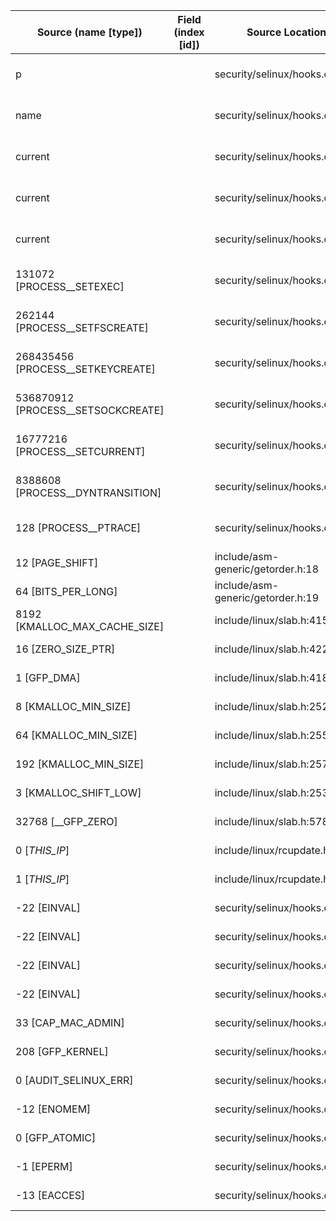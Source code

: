 | Source (name [type])               | Field (index [id]) | Source Location                   | Label at Source              |
|------------------------------------|--------------------|-----------------------------------|------------------------------|
| p                                  |                    | security/selinux/hooks.c:5557     | object, dynamic, input       |
| name                               |                    | security/selinux/hooks.c:5558     | operation, dynamic, input    |
| current                            |                    | security/selinux/hooks.c:5567     | subject, dynamic, external   |
| current                            |                    | security/selinux/hooks.c:5611     | subject, dynamic, external   |
| current                            |                    | security/selinux/hooks.c:218      | subject, dynamic, external   |
| 131072 [PROCESS__SETEXEC]          |                    | security/selinux/hooks.c:218      | operation, static, mediator  |
| 262144 [PROCESS__SETFSCREATE]      |                    | security/selinux/hooks.c:218      | operation, static, mediator  |
| 268435456 [PROCESS__SETKEYCREATE]  |                    | security/selinux/hooks.c:218      | operation, static, mediator  |
| 536870912 [PROCESS__SETSOCKCREATE] |                    | security/selinux/hooks.c:218      | operation, static, mediator  |
| 16777216 [PROCESS__SETCURRENT]     |                    | security/selinux/hooks.c:218      | operation, static, mediator  |
| 8388608 [PROCESS__DYNTRANSITION]   |                    | security/selinux/hooks.c:218      | operation, static, mediator  |
| 128 [PROCESS__PTRACE]              |                    | security/selinux/hooks.c:218      | operation, static, mediator  |
| 12 [PAGE_SHIFT]                    |                    | include/asm-generic/getorder.h:18 | all, static, external        |
| 64 [BITS_PER_LONG]                 |                    | include/asm-generic/getorder.h:19 | all, static, external        |
| 8192 [KMALLOC_MAX_CACHE_SIZE]      |                    | include/linux/slab.h:415          | all, static, external        |
| 16 [ZERO_SIZE_PTR]                 |                    | include/linux/slab.h:422          | all, static, external        |
| 1 [GFP_DMA]                        |                    | include/linux/slab.h:418          | all, static, external        |
| 8 [KMALLOC_MIN_SIZE]               |                    | include/linux/slab.h:252          | all, static, external        |
| 64 [KMALLOC_MIN_SIZE]              |                    | include/linux/slab.h:255          | all, static, external        |
| 192 [KMALLOC_MIN_SIZE]             |                    | include/linux/slab.h:257          | all, static, external        |
| 3 [KMALLOC_SHIFT_LOW]              |                    | include/linux/slab.h:253          | all, static, external        |
| 32768 [__GFP_ZERO]                 |                    | include/linux/slab.h:578          | all, static, external        |
| 0 [_THIS_IP_]                      |                    | include/linux/rcupdate.h:418      | all, static, external        |
| 1 [_THIS_IP_]                      |                    | include/linux/rcupdate.h:423      | all, static, external        |
| -22 [EINVAL]                       |                    | security/selinux/hooks.c:5589     | all, static, external        |
| -22 [EINVAL]                       |                    | security/selinux/hooks.c:5600     | all, static, external        |
| -22 [EINVAL]                       |                    | security/selinux/hooks.c:5648     | all, static, external        |
| -22 [EINVAL]                       |                    | security/selinux/hooks.c:5684     | all, static, external        |
| 33 [CAP_MAC_ADMIN]                 |                    | security/selinux/hooks.c:5601     | all, static, external        |
| 208 [GFP_KERNEL]                   |                    | security/selinux/hooks.c:5599     | all, static, external        |
| 0 [AUDIT_SELINUX_ERR]              |                    | security/selinux/hooks.c:5611     | all, static, external        |
| -12 [ENOMEM]                       |                    | security/selinux/hooks.c:5627     | all, static, external        |
| 0 [GFP_ATOMIC]                     |                    | security/selinux/hooks.c:5611     | all, static, external        |
| -1 [EPERM]                         |                    | security/selinux/hooks.c:5653     | all, static, external        |
| -13 [EACCES]                       |                    | security/selinux/hooks.c:5570     | all, static, external        |